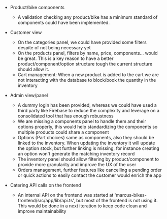 - Product/bike components
    - A validation checking any product/bike has a minimum standard of components could have been implemented.

- Customer view
    - On the categories panel, we could have provided some filters despite of not being necessary yet
    - On the products panel, filters by name, price, components... would be great. This is a key reason to have a better product/component/option structure tough the current structure should allow it.
    - Cart management: When a new product is added to the cart we are not interacting with the database to block/book the quantity in the inventory

- Admin view/panel
    - A dummy login has been provided, whereas we could have used a third party like Firebase to reduce the complexity and leverage on a consolidated tool that has enough robustness 
    - We are missing a components panel to handle them and their options properly, this would help standardizing the components so multiple products could share a component
    - Options (Part choices) same as components, also they should be linked to the inventory. When updating the inventory it will update the option stock, but further linking is missing, for instance creating an option won't generate the matching inventory record
    - The inventory panel should allow filtering by product/component to provide more granularity and improve the UX of the user
    - Orders management, further features like cancelling a pending order or quick actions to easily contact the customer would enrich the app 

- Catering API calls on the frontend
    - An internal API on the frontend was started at 'marcus-bikes-frontend/src/app/lib/api.ts', but most of the frontend is not using it. This would be done in a next iteration to keep code clean and improve maintainability